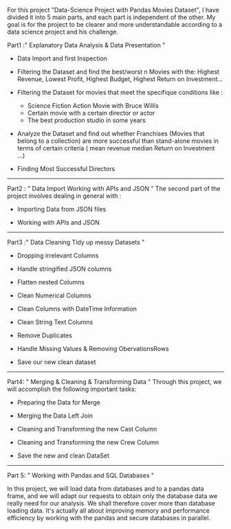 
For this project "Data-Science Project with Pandas Movies Dataset", I have divided it into 5 main parts, and each part is independent of the other. My goal is for the project to be clearer and more understandable according to a data science project and his challenge.

Part1 :" Explanatory Data Analysis & Data Presentation "


   * Data Import and first Inspection

   * Filtering the Dataset and find the best/worst n Movies with the: Highest Revenue, Lowest Profit, Highest Budget, Highest Return on Investment... 

   * Filtering the Dataset for movies that meet the specifique conditions like :
     - Science Fiction Action Movie with Bruce Willis
     - Certain movie with a certain director or actor
     - The best production studio in some years

   *  Analyze the Dataset and find out whether Franchises (Movies that belong to a collection) are more successful than stand-alone movies in terms of certain criteria ( mean revenue median Return on Investment ...)

   * Finding Most Successful Directors
----------------------------------------------------------

Part2 : " Data Import Working with APIs and JSON "
The second part of the project involves dealing in general with : 

   * Importing Data from JSON files

   * Working with APIs and JSON

------------------------------------------------------------

Part3 :" Data Cleaning Tidy up messy Datasets "


   * Dropping irrelevant Columns

   * Handle stringified JSON columns

   * Flatten nested Columns

   * Clean Numerical Columns

   * Clean Columns with DateTime Information

   * Clean String Text Columns

   * Remove Duplicates

   * Handle Missing Values & Removing ObervationsRows

   * Save our new clean dataset

-----------------------------------------------------


Part4: " Merging & Cleaning & Transforming Data "
Through this project, we will accomplish the following important tasks:


   * Preparing the Data for Merge

   * Merging the Data Left Join

   * Cleaning and Transforming the new Cast Column

   * Cleaning and Transforming the new Crew Column

   * Save the new and clean DataSet
------------------------

Part 5: " Working with Pandas and SQL Databases "

  In this project, we will load data from databases and to a pandas data frame, and we will adapt our requests to obtain only the database data we really need for our analysis. We shall therefore cover more than database loading data. It's actually all about improving memory and performance efficiency by working with the pandas and secure databases in parallel.